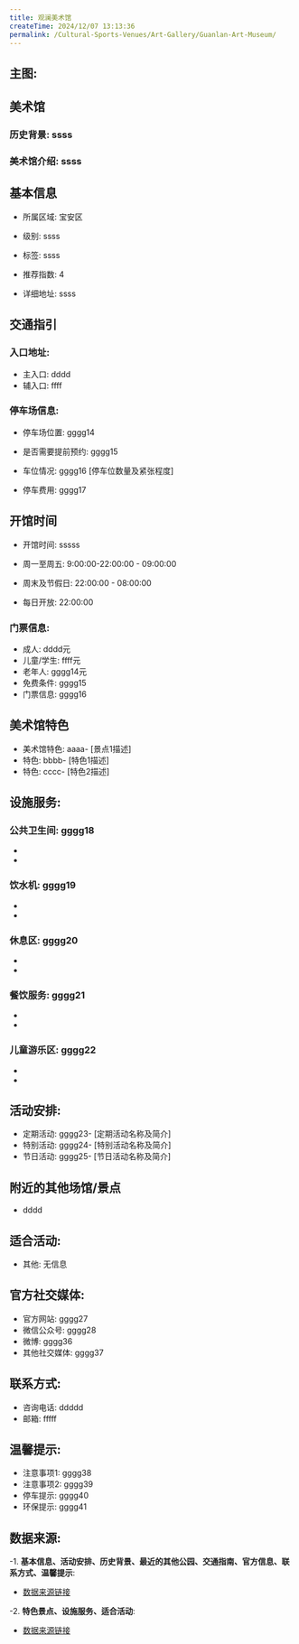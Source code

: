 ```yaml
---
title: 观澜美术馆
createTime: 2024/12/07 13:13:36
permalink: /Cultural-Sports-Venues/Art-Gallery/Guanlan-Art-Museum/
---
```


## 主图:
<ImageCard
image="https://www.szartm.com/open/images/gkbg.png"
title= "观澜美术馆"
description= "ssss"
date="2024/12/07"
href="/"
author="sunshang-hl"
/>
## 美术馆
### 历史背景: ssss
### 美术馆介绍: ssss
## 基本信息

- 所属区域: 宝安区

- 级别: ssss

- 标签: ssss

- 推荐指数: 4

- 详细地址: ssss

## 交通指引

### 入口地址:
- 主入口: dddd
- 辅入口: ffff
### 停车场信息:
- 停车场位置: gggg14

- 是否需要提前预约: gggg15

- 车位情况: gggg16 [停车位数量及紧张程度]

- 停车费用: gggg17

## 开馆时间
- 开馆时间: sssss

- 周一至周五: 9:00:00-22:00:00 - 09:00:00
- 周末及节假日: 22:00:00 - 08:00:00
- 每日开放: 22:00:00

### 门票信息:
- 成人: dddd元
- 儿童/学生: ffff元
- 老年人: gggg14元
- 免费条件: gggg15
- 门票信息: gggg16
## 美术馆特色
- 美术馆特色: aaaa- [景点1描述]
- 特色: bbbb- [特色1描述]
- 特色: cccc- [特色2描述]
## 设施服务:
### 公共卫生间: gggg18
- 
- 
### 饮水机: gggg19
- 
- 
### 休息区: gggg20
- 
- 
### 餐饮服务: gggg21
- 
- 
### 儿童游乐区: gggg22
- 
- 
## 活动安排:
- 定期活动: gggg23- [定期活动名称及简介]
- 特别活动: gggg24- [特别活动名称及简介]
- 节日活动: gggg25- [节日活动名称及简介]
## 附近的其他场馆/景点
- dddd

## 适合活动:
- 其他: 无信息

## 官方社交媒体:
- 官方网站: gggg27
- 微信公众号: gggg28
- 微博: gggg36
- 其他社交媒体: gggg37

## 联系方式:
- 咨询电话: ddddd 
- 邮箱: fffff

## 温馨提示:
- 注意事项1: gggg38
- 注意事项2: gggg39
- 停车提示: gggg40
- 环保提示: gggg41

## 数据来源:
-1. **基本信息、活动安排、历史背景、最近的其他公园、交通指南、官方信息、联系方式、温馨提示**:
- [数据来源链接](http://wtl.sz.gov.cn/ggfw/whl/msgylb/index.html)

-2. **特色景点、设施服务、适合活动**:
- [数据来源链接](http://wtl.sz.gov.cn/ggfw/whl/msgylb/index.html)

